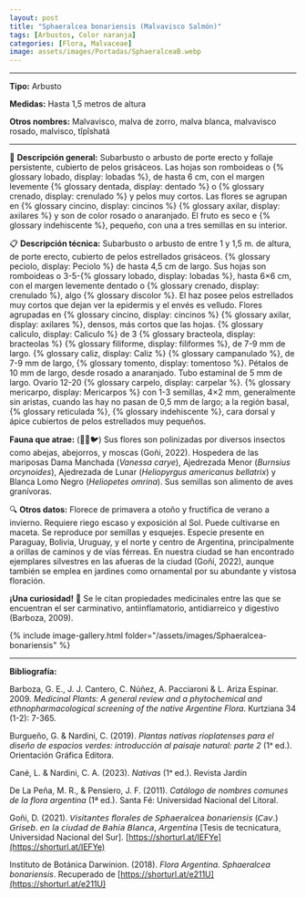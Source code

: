 ```yaml
---
layout: post
title: "Sphaeralcea bonariensis (Malvavisco Salmón)"
tags: [Arbustos, Color naranja]
categories: [Flora, Malvaceae]
image: assets/images/Portadas/SphaeralceaB.webp
---
```


***

**Tipo:** Arbusto

**Medidas:** Hasta 1,5 metros de altura

**Otros nombres:** Malvavisco, malva de zorro, malva blanca, malvavisco rosado, malvisco, tîpîshatá

***

🌱 **Descripción general:** Subarbusto o arbusto de porte erecto y follaje persistente, cubierto de pelos grisáceos. Las hojas son romboideas o {% glossary lobado, display: lobadas %}, de hasta 6 cm, con el margen levemente {% glossary dentada, display: dentado %} o {% glossary crenado, display: crenulado %} y pelos muy cortos. Las flores se agrupan en {% glossary cincino, display: cincinos %} {% glossary axilar, display: axilares %} y son de color rosado o anaranjado. El fruto es seco e {% glossary indehiscente %}, pequeño, con una a tres semillas en su interior.

📋 **Descripción técnica:** Subarbusto o arbusto de entre 1 y 1,5 m. de altura, de porte erecto, cubierto de pelos estrellados grisáceos. {% glossary peciolo, display: Peciolo %} de hasta 4,5 cm de largo. Sus hojas son romboideas o 3-5-{% glossary lobado, display: lobadas %}, hasta 6×6 cm, con el margen levemente dentado o {% glossary crenado, display: crenulado %}, algo {% glossary discolor %}. El haz posee pelos estrellados muy cortos que dejan ver la epidermis y el envés es velludo. Flores agrupadas en {% glossary cincino, display: cincinos %} {% glossary axilar, display: axilares %}, densos, más cortos que las hojas. {% glossary caliculo, display: Caliculo %} de 3 {% glossary bracteola, display: bracteolas %} {% glossary filiforme, display: filiformes %}, de 7-9 mm de largo. {% glossary caliz, display: Caliz %} {% glossary campanulado %}, de 7-9 mm de largo, {% glossary tomento, display: tomentoso %}. Pétalos de 10 mm de largo, desde rosado a anaranjado. Tubo estaminal de 5 mm de largo. Ovario 12-20 {% glossary carpelo, display: carpelar %}. {% glossary mericarpo, display: Mericarpos %} con 1-3 semillas, 4×2 mm, generalmente sin aristas, cuando las hay no pasan de 0,5 mm de largo; a la región basal, {% glossary reticulada %}, {% glossary indehiscente %}, cara dorsal y ápice cubiertos de pelos estrellados muy pequeños.

**Fauna que atrae:** (🦋🐝🐦)  Sus flores son polinizadas por diversos insectos como abejas, abejorros, y moscas (Goñi, 2022). Hospedera de las mariposas Dama Manchada (*Vanessa carye*), Ajedrezada Menor (*Burnsius orcynoides*), Ajedrezada de Lunar (*Heliopyrgus americanus bellatrix*) y Blanca Lomo Negro (*Heliopetes omrina*). Sus semillas son alimento de aves granívoras.

🔍 **Otros datos:** Florece de primavera a otoño y fructifica de verano a invierno. Requiere riego escaso y exposición al Sol. Puede cultivarse en maceta. Se reproduce por semillas y esquejes. Especie presente en Paraguay, Bolivia, Uruguay, y el norte y centro de Argentina, principalmente a orillas de caminos y de vías férreas. En nuestra ciudad se han encontrado ejemplares silvestres en las afueras de la ciudad (Goñi, 2022), aunque también se emplea en jardines como ornamental por su abundante y vistosa floración.

**¡Una curiosidad!** 👀 Se le citan propiedades medicinales entre las que se encuentran el ser carminativo, antiinflamatorio, antidiarreico y digestivo (Barboza, 2009).

 {% include image-gallery.html folder="/assets/images/Sphaeralcea-bonariensis" %}

***

**Bibliografía:**

Barboza, G. E., J. J. Cantero, C. Núñez, A. Pacciaroni & L. Ariza Espinar. 2009. *Medicinal Plants: A general review and a phytochemical and ethnopharmacological screening of the native Argentine Flora*. Kurtziana 34 (1-2): 7-365.

Burgueño, G. & Nardini, C. (2019). *Plantas nativas rioplatenses para el diseño de espacios verdes: introducción al paisaje natural: parte 2* (1ᵃ ed.). Orientación Gráfica Editora.

Cané, L. & Nardini, C. A. (2023). *Nativas* (1ᵃ ed.). Revista Jardín

De La Peña, M. R., & Pensiero, J. F. (2011). *Catálogo de nombres comunes de la flora argentina* (1ª ed.). Santa Fé: Universidad Nacional del Litoral.

Goñi, D. (2021). 𝘝𝘪𝘴𝘪𝘵𝘢𝘯𝘵𝘦𝘴 𝘧𝘭𝘰𝘳𝘢𝘭𝘦𝘴 𝘥𝘦 𝘚𝘱𝘩𝘢𝘦𝘳𝘢𝘭𝘤𝘦𝘢 𝘣𝘰𝘯𝘢𝘳𝘪𝘦𝘯𝘴𝘪𝘴 (𝘊𝘢𝘷.) 𝘎𝘳𝘪𝘴𝘦𝘣. 𝘦𝘯 𝘭𝘢 𝘤𝘪𝘶𝘥𝘢𝘥 𝘥𝘦 𝘉𝘢𝘩𝘪‌𝘢 𝘉𝘭𝘢𝘯𝘤𝘢, 𝘈𝘳𝘨𝘦𝘯𝘵𝘪𝘯𝘢 [Tesis de tecnicatura, Universidad Nacional del Sur]. [https://shorturl.at/IEFYe](https://shorturl.at/IEFYe)

Instituto de Botánica Darwinion. (2018). *Flora Argentina. Sphaeralcea bonariensis*. Recuperado de [https://shorturl.at/e211U](https://shorturl.at/e211U)
